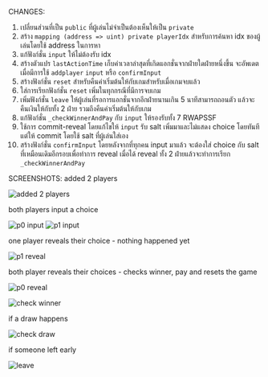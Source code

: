 CHANGES:
1. เปลี่ยนส่วนที่เป็น `public` ที่ผู้เล่นไม่จำเป็นต้องเห็นให้เป็น `private`
2. สร้าง `mapping (address => uint) private playerIdx` สำหรับการค้นหา idx ของผู้เล่นโดยใช้ address ในการหา
3. แก้ฟังก์ชั่น `input` ให้ไม่ต้องรับ idx
4. สร้างตัวแปร `lastActionTime` เก็บค่าเวลาล่าสุดที่เกิดแอกชั่นจากฝ่ายใดฝ่ายหนึ่งขึ้น จะอัพเดตเมื่อมีการใช้ `addplayer` `input` หรือ `confirmInput`
5. สร้างฟังก์ชั่น `reset` สำหรับคืนค่าเริ่มต้นให้กับเกมสำหรับเมื่อเกมจบแล้ว
6. ใส่การเรียกฟังก์ชั่น `reset` เพิ่มในทุกกรณีที่มีการจบเกม
7. เพิ่มฟังก์ชั่น `leave` ให้ผู้เล่นที่รอการแอกชั่นจากอีกฝ่ายนานเกิน 5 นาทีสามารถถอนตัว แล้วจะคืนเงินให้กับทั้ง 2 ฝ่าย รวมถึงคืนค่าเริ่มต้นให้กับเกม
8. แก้ฟังก์ชั่น `_checkWinnerAndPay` กับ `input` ให้รองรับทั้ง 7 RWAPSSF
9. ใช้การ commit-reveal โดยแก้ไขให้ `input` รับ salt เพิ่มมาและไม่แสดง choice โดยทันทีแต่ให้ commit โดยใช้ salt ที่ผู้เล่นใส่เอง
10. สร้างฟังก์ชั่น `confirmInput` โดยหลังจากที่ทุกคน input มาแล้ว จะต้องใส่ choice กับ salt ที่เหมือนเดิมอีกรอบเพื่อทำการ reveal เมื่อได้ reveal ทั้ง 2 ฝ่ายแล้วจะทำการเรียก `_checkWinnerAndPay`
    
SCREENSHOTS:
added 2 players

![added 2 players](https://github.com/nammonman/contract-RWAPSSF/assets/110343092/a7c3d7b6-4372-4de0-acf9-4f1c6509000e)

both players input a choice

![p0 input](https://github.com/nammonman/contract-RWAPSSF/assets/110343092/29af2cf1-30b6-4442-80e9-58a5daf1c6b0)
![p1 input](https://github.com/nammonman/contract-RWAPSSF/assets/110343092/27d31762-2008-4bf7-8ef1-8963a84d8a39)

one player reveals their choice - nothing happened yet

![p1 reveal](https://github.com/nammonman/contract-RWAPSSF/assets/110343092/4eeedd93-b5d4-4127-a308-17c8395aee48)

both player reveals their choices - checks winner, pay and resets the game

![p0 reveal](https://github.com/nammonman/contract-RWAPSSF/assets/110343092/dbb4fcb8-df6a-4ea0-a66f-fb7315f0e127)

![check winner](https://github.com/nammonman/contract-RWAPSSF/assets/110343092/0bba29ef-6b92-4f3b-bb15-5e6edd024043)

if a draw happens

![check draw](https://github.com/nammonman/contract-RWAPSSF/assets/110343092/bfde31cb-5e67-43be-9505-8b8c67c4b03f)

if someone left early

![leave](https://github.com/nammonman/contract-RWAPSSF/assets/110343092/6034668a-9429-48c6-8f73-e24924c6839b)


